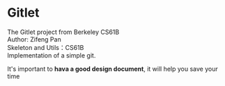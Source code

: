 # Gitlet
The Gitlet project from Berkeley CS61B  
Author: Zifeng Pan  
Skeleton and Utils：CS61B  
Implementation of a simple git.

It's important to **hava a good design document**, it will help you save your time
